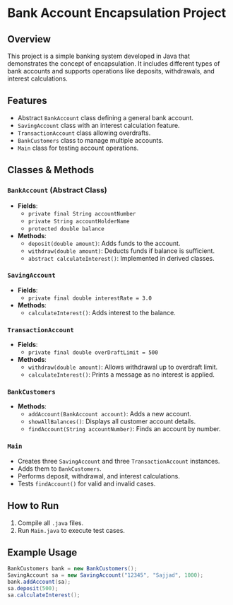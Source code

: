 # Bank Account Encapsulation Project

## Overview
This project is a simple banking system developed in Java that demonstrates the concept of encapsulation. It includes different types of bank accounts and supports operations like deposits, withdrawals, and interest calculations.

## Features
- Abstract `BankAccount` class defining a general bank account.
- `SavingAccount` class with an interest calculation feature.
- `TransactionAccount` class allowing overdrafts.
- `BankCustomers` class to manage multiple accounts.
- `Main` class for testing account operations.

## Classes & Methods
### `BankAccount` (Abstract Class)
- **Fields**:
  - `private final String accountNumber`
  - `private String accountHolderName`
  - `protected double balance`
- **Methods**:
  - `deposit(double amount)`: Adds funds to the account.
  - `withdraw(double amount)`: Deducts funds if balance is sufficient.
  - `abstract calculateInterest()`: Implemented in derived classes.
  
### `SavingAccount`
- **Fields**:
  - `private final double interestRate = 3.0`
- **Methods**:
  - `calculateInterest()`: Adds interest to the balance.

### `TransactionAccount`
- **Fields**:
  - `private final double overDraftLimit = 500`
- **Methods**:
  - `withdraw(double amount)`: Allows withdrawal up to overdraft limit.
  - `calculateInterest()`: Prints a message as no interest is applied.

### `BankCustomers`
- **Methods**:
  - `addAccount(BankAccount account)`: Adds a new account.
  - `showAllBalances()`: Displays all customer account details.
  - `findAccount(String accountNumber)`: Finds an account by number.

### `Main`
- Creates three `SavingAccount` and three `TransactionAccount` instances.
- Adds them to `BankCustomers`.
- Performs deposit, withdrawal, and interest calculations.
- Tests `findAccount()` for valid and invalid cases.

## How to Run
1. Compile all `.java` files.
2. Run `Main.java` to execute test cases.

## Example Usage
```java
BankCustomers bank = new BankCustomers();
SavingAccount sa = new SavingAccount("12345", "Sajjad", 1000);
bank.addAccount(sa);
sa.deposit(500);
sa.calculateInterest();
```
